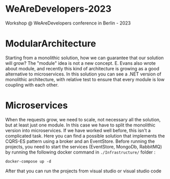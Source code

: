 # WeAreDevelopers-2023
Workshop @ WeAreDevelopers conference in Berlin - 2023

# ModularArchitecture
Starting from a monolithic solution, how we can guarantee that our solution will grow?
The "module" idea is not a new concept. E. Evans also wrote about module, and recently this kind of architecture is growing as a good alternative to microservices.
In this solution you can see a .NET version of monolithic architecture, with relative test to ensure that every module is low coupling with each other.

# Microservices
When the requests grow, we need to scale, not necessary all the solution, but at least just one module. In this case we have to split the monolithic version into microservices.
If we have worked well before, this isn't a complicated task. Here you can find a possible solution that implements the CQRS-ES pattern using a broker and an EventStore.
Before running the projects, you need to start the services (EventStore, MongoDb, RabbitMQ) by running the following docker command in `./Infrastructure/` folder :

    docker-compose up -d

After that you can run the projects from visual studio or visual studio code

